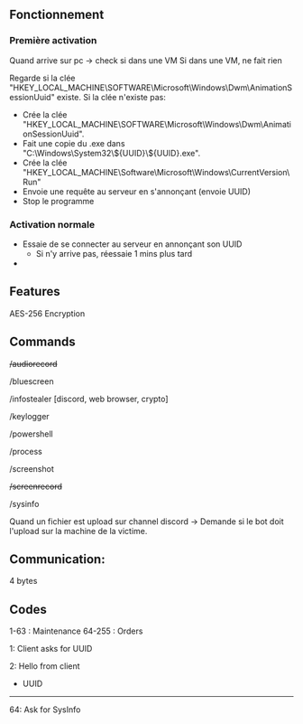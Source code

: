 ## Fonctionnement


### Première activation
Quand arrive sur pc -> check si dans une VM
Si dans une VM, ne fait rien

Regarde si la clée "HKEY_LOCAL_MACHINE\\SOFTWARE\\Microsoft\\Windows\\Dwm\\AnimationSessionUuid" existe.
Si la clée n'existe pas:
- Crée la clée "HKEY_LOCAL_MACHINE\\SOFTWARE\\Microsoft\\Windows\\Dwm\\AnimationSessionUuid".
- Fait une copie du .exe dans "C:\\Windows\\System32\\\$\{UUID\}\\\$\{UUID\}.exe".
- Crée la clée "HKEY_LOCAL_MACHINE\\Software\\Microsoft\\Windows\\CurrentVersion\\Run"
- Envoie une requête au serveur en s'annonçant (envoie UUID)
- Stop le programme


### Activation normale

- Essaie de se connecter au serveur en annonçant son UUID
  - Si n'y arrive pas, réessaie 1 mins plus tard
- 

## Features

AES-256 Encryption


## Commands

~~/audiorecord~~

/bluescreen 

/infostealer [discord, web browser, crypto] 

/keylogger


/powershell 

/process 

/screenshot 

~~/screenrecord~~

/sysinfo

Quand un fichier est upload sur channel discord -> Demande si le bot doit l'upload sur la machine de la victime.

## Communication:

4 bytes

## Codes

1-63    : Maintenance
64-255 : Orders

1: Client asks for UUID 

2: Hello from client
  - UUID


  ---
64: Ask for SysInfo